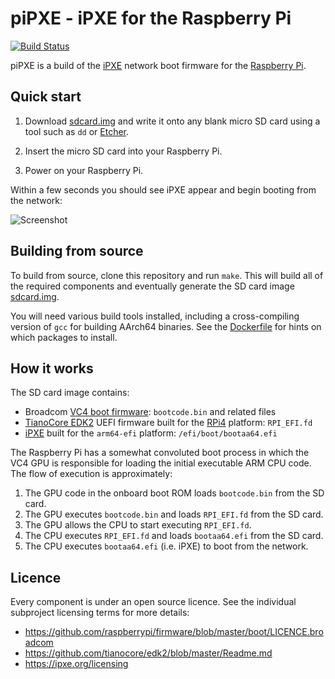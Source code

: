 piPXE - iPXE for the Raspberry Pi
=================================

[![Build Status](https://travis-ci.org/ipxe/pipxe.svg?branch=master)](https://travis-ci.org/ipxe/pipxe)

piPXE is a build of the [iPXE] network boot firmware for the
[Raspberry Pi].

Quick start
-----------

1. Download [sdcard.img] and write it onto any blank micro SD card
using a tool such as `dd` or [Etcher].

2. Insert the micro SD card into your Raspberry Pi.

3. Power on your Raspberry Pi.

Within a few seconds you should see iPXE appear and begin booting from
the network:

![Screenshot](screenshot.png)

Building from source
--------------------

To build from source, clone this repository and run `make`.  This will
build all of the required components and eventually generate the SD
card image [sdcard.img].

You will need various build tools installed, including a
cross-compiling version of `gcc` for building AArch64 binaries.  See
the [Dockerfile](Dockerfile) for hints on which packages to install.

How it works
------------

The SD card image contains:

* Broadcom [VC4 boot firmware]: `bootcode.bin` and related files
* [TianoCore EDK2] UEFI firmware built for the [RPi4] platform: `RPI_EFI.fd`
* [iPXE] built for the `arm64-efi` platform: `/efi/boot/bootaa64.efi`

The Raspberry Pi has a somewhat convoluted boot process in which the
VC4 GPU is responsible for loading the initial executable ARM CPU
code.  The flow of execution is approximately:

1. The GPU code in the onboard boot ROM loads `bootcode.bin` from the SD card.
2. The GPU executes `bootcode.bin` and loads `RPI_EFI.fd` from the SD card.
3. The GPU allows the CPU to start executing `RPI_EFI.fd`.
4. The CPU executes `RPI_EFI.fd` and loads `bootaa64.efi` from the SD card.
5. The CPU executes `bootaa64.efi` (i.e. iPXE) to boot from the network.

Licence
-------

Every component is under an open source licence.  See the individual
subproject licensing terms for more details:

* <https://github.com/raspberrypi/firmware/blob/master/boot/LICENCE.broadcom>
* <https://github.com/tianocore/edk2/blob/master/Readme.md>
* <https://ipxe.org/licensing>

[iPXE]: https://ipxe.org
[Raspberry Pi]: https://www.raspberrypi.org
[sdcard.img]: https://github.com/ipxe/pipxe/releases/latest/download/sdcard.img
[Etcher]: https://www.balena.io/etcher
[VC4 boot firmware]: https://github.com/raspberrypi/firmware/tree/master/boot
[TianoCore EDK2]: https://github.com/tianocore/edk2
[RPi4]: https://github.com/tianocore/edk2-platforms/tree/master/Platform/RaspberryPi/RPi4
